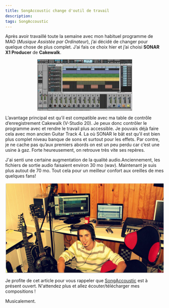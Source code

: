 ```yaml
---
title: SongAccoustic change d'outil de travail
description: 
tags: SongAccoustic 
---
```

Après avoir travaillé toute la semaine avec mon habituel programme de MAO (*Musique Assistée par Ordinateur*), j’ai décidé de changer pour quelque chose de plus complet. J’ai fais ce choix hier et j’ai choisi **SONAR X1 Producer** de **Cakewalk**.

<img src="/files/Sonar.jpg" title="Capture d’écran de SONAR X1 Producer" style="display: block; margin-right: auto; margin-left: auto;" />

L’avantage principal est qu’il est compatible avec ma table de contrôle d’enregistrement Cakewalk (V-Studio 20). Je peux donc contrôler le programme avec et rendre le travail plus accessible.
Je pouvais déjà faire cela avec mon ancien Guitar Track 4. La où SONAR le bât est qu’il est bien plus complet niveau banque de sons et surtout pour les effets. Par contre, je ne cache pas qu’aux premiers abords on est un peu perdu car c’est une usine à gaz. Forte heureusement, on retrouve très vite ses repères.

J'ai senti une certaine augmentation de la qualité audio.Anciennement, les fichiers de sortie audio faisaient environ 30 mo (wav). Maintenant je suis plus autout de 70 mo. Tout cela pour un meilleur confort aux oreilles de mes quelques fans!

<img src="/files/MoiStudio.jpg" title="Moi et mon studio en carton" style="display: block; margin-right: auto; margin-left: auto;;" />

Je profite de cet article pour vous rappeler que [SongAccoustic](http://www.songaccoustic.fr) est à présent ouvert. N'attendez plus et allez écouter/télécharger mes compositions ! 

Musicalement.
